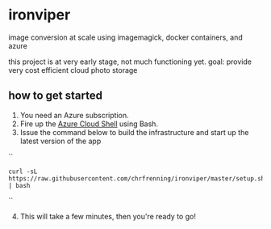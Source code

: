 # ironviper

image conversion at scale using imagemagick, docker containers, and azure

this project is at very early stage, not much functioning yet.
goal: provide very cost efficient cloud photo storage

## how to get started

1. You need an Azure subscription.
2. Fire up the [Azure Cloud Shell](https://shell.azure.com/) using Bash.
3. Issue the command below to build the infrastructure and start up the latest version of the app

`` 

    curl -sL https://raw.githubusercontent.com/chrfrenning/ironviper/master/setup.sh | bash 
    
``

4. This will take a few minutes, then you're ready to go!
